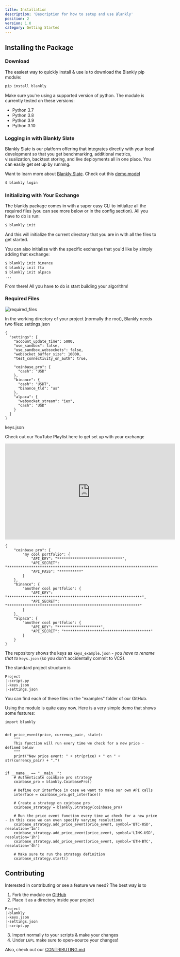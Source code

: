 ```yaml
---
title: Installation
description: 'Description for how to setup and use Blankly'
position: 2
version: 1.0
category: Getting Started
---
```


## Installing the Package

### Download

The easiest way to quickly install & use is to download the Blankly pip module:

```bash
pip install blankly
```

Make sure you're using a supported version of python. The module is currently tested on these versions:
- Python 3.7
- Python 3.8
- Python 3.9
- Python 3.10

### Logging in with Blankly Slate

Blankly Slate is our platform offering that integrates directly with your local development so that you get benchmarking, additional metrics, visualization, backtest storing, and live deployments all in one place. You can easily get set up by running.

Want to learn more about [Blankly Slate](https://blankly.finance). Check out this [demo model](https://app.blankly.finance/5Z9MWfnUzwIyy9Qv385a/1Ss7zybwN8aMAbWb3lSH/overview)

```bash
$ blankly login
```

### Initializing with Your Exchange

The blankly package comes in with a super easy CLI to initialize all the required files (you can see more below or in the config section). 
All you have to do is run: 

```bash
$ blankly init
```

And this will initialize the current directory that you are in with all the files to get started. 

You can also initialize with the specific exchange that you'd like by simply adding that exchange: 

```bash
$ blankly init binance
$ blankly init ftx
$ blankly init alpaca
...
```

From there! All you have to do is start building your algorithm! 

### Required Files

![required_files](https://firebasestorage.googleapis.com/v0/b/blankly-docs-images.appspot.com/o/strategy%2Fblankly-directory.png?alt=media&token=f4764ee6-ee2e-4c7e-96df-a4bbecf4bba8)

In the working directory of your project (normally the root), Blankly needs two files:
settings.json
```json[settings.json]
{
  "settings": {
    "account_update_time": 5000,
    "use_sandbox": false,
    "use_sandbox_websockets": false,
    "websocket_buffer_size": 10000,
    "test_connectivity_on_auth": true,

    "coinbase_pro": {
      "cash": "USD"
    },
    "binance": {
      "cash": "USDT",
      "binance_tld": "us"
    },
    "alpaca": {
      "websocket_stream": "iex",
      "cash": "USD"
    }
  }
}
```
keys.json

Check out our YouTube Playlist here to get set up with your exchange

<iframe className="mx-auto m-10 rounded-md shadow-xl" width="560" height="315" src="https://www.youtube.com/embed/videoseries?list=PLH05sP51Q8g8uumn2mSphApnK9FLxIpPC" title="YouTube video player" frameBorder="0" allow="accelerometer; autoplay; clipboard-write; encrypted-media; gyroscope; picture-in-picture" allowFullScreen></iframe>

```json[Keys.json]
{
    "coinbase_pro": {
        "my cool portfolio": {
            "API_KEY": "******************************",
            "API_SECRET": "**************************************************************************************",
            "API_PASS": "**********"
        }
    },
    "binance": {
        "another cool portfolio": {
            "API_KEY": "**************************************************************",
            "API_SECRET": "*************************************************************"
        }
    },
    "alpaca": {
        "another cool portfolio": {
            "API_KEY": "********************",
            "API_SECRET": "****************************************"
        }
    }
}
```

The repository shows the keys as `keys_example.json` - *you have to rename that to* `keys.json` (so you don't accidentally commit to VCS).

The standard project structure is
```
Project
|-script.py
|-keys.json
|-settings.json
```
You can find each of these files in the "examples" folder of our GitHub.

Using the module is quite easy now. Here is a very simple demo that shows some features:

```python[script.py]
import blankly


def price_event(price, currency_pair, state):
    """
    This function will run every time we check for a new price - defined below
    """
    print("New price event: " + str(price) + " on " + str(currency_pair) + ".")


if __name__ == "__main__":
    # Authenticate coinbase pro strategy
    coinbase_pro = blankly.CoinbasePro()

    # Define our interface in case we want to make our own API calls
    interface = coinbase_pro.get_interface()

    # Create a strategy on coinbase pro
    coinbase_strategy = blankly.Strategy(coinbase_pro)

    # Run the price event function every time we check for a new price - in this case we can even specify varying resolutions
    coinbase_strategy.add_price_event(price_event, symbol='BTC-USD', resolution='1m')
    coinbase_strategy.add_price_event(price_event, symbol='LINK-USD', resolution='1h')
    coinbase_strategy.add_price_event(price_event, symbol='ETH-BTC', resolution='4h')

    # Make sure to run the strategy definition
    coinbase_strategy.start()

```

## Contributing

Interested in contributing or see a feature we need? The best way is to 
1. Fork the module on [GitHub](https://github.com/Blankly-Finance/Blankly)
2. Place it as a directory inside your project
```
Project
|-blankly
|-keys.json
|-settings.json
|-script.py
```
3. Import normally to your scripts & make your changes
4. Under `LGPL` make sure to open-source your changes!

Also, check out our [CONTRIBUTING.md](https://github.com/blankly-finance/blankly/blob/main/CONTRIBUTING.md)